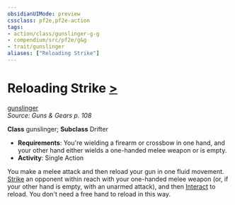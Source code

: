 ```yaml
---
obsidianUIMode: preview
cssclass: pf2e,pf2e-action
tags:
- action/class/gunslinger-g-g
- compendium/src/pf2e/g&g
- trait/gunslinger
aliases: ["Reloading Strike"]
---
```

# Reloading Strike [>](../core-rulebook/chapter-9-playing-the-game.md#Actions "Single Action")
[gunslinger](../traits/gunslinger-g-g.md)  
*Source: Guns & Gears p. 108*  

**Class** gunslinger; **Subclass** Drifter
- **Requirements**: You're wielding a firearm or crossbow in one hand, and your other hand either wields a one-handed melee weapon or is empty.
- **Activity**: Single Action

You make a melee attack and then reload your gun in one fluid movement. [Strike](strike.md) an opponent within reach with your one-handed melee weapon (or, if your other hand is empty, with an unarmed attack), and then [Interact](interact.md) to reload. You don't need a free hand to reload in this way.